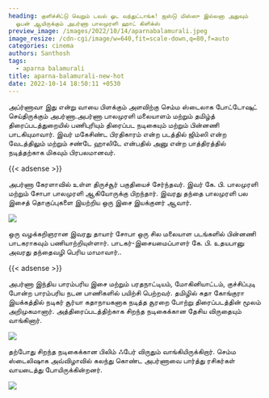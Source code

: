```yaml
---
heading: குளிச்சிட்டு வெறும் டவல் ஓட வந்துட்டாங்க! ஜஸ்டு மிஸ்ஸு இல்லனா அதுவும்
  ஓபன் ஆயிருக்கும் அபர்ணா பாலமுரளி ஹாட் கிளிக்ஸ்
preview_image: /images/2022/10/14/aparnabalamurali.jpeg
image_resize: /cdn-cgi/image/w=640,fit=scale-down,q=80,f=auto
categories: cinema
authors: Santhosh
tags:
  - aparna balamurali
title: aparna-balamurali-new-hot
date: 2022-10-14 18:50:11 +0530
---
```

அப்ர்ணாவா இது என்று வாயை பிளக்கும் அளவிற்கு செம்ம ஸ்டைலாக போட்டோஷுட் செய்திருக்கும் அபர்ணா‌.அபர்ணா பாலமுரளி மலையாளம்‌ மற்றும் தமிழ்த் திரைப்படத்துறையில் பணிபுரியும் திரைப்பட நடிகையும் மற்றும் பின்னணி பாடகியுமாவார். இவர் மகேசிண்ட பிரதிகாரம்  என்ற படத்தில் ஜிம்ஸி என்ற வேடத்திலும் மற்றும் சண்டே ஹாலிடே என்பதில் அனு என்ற பாத்திரத்தில் நடித்தற்காக மிகவும் பிரபலமானவர்.

{{< adsense >}}

அபர்ணா கேரளாவில் உள்ள திருச்சூர் பகுதியைச் சேர்ந்தவர். இவர் கே. பி. பாலமுரளி மற்றும் சோபா பாலமுரளி ஆகியோருக்கு பிறந்தார். இவரது தந்தை பாலமுரளி பல இசைத் தொகுப்புகளை இயற்றிய ஒரு இசை இயக்குனர் ஆவார்.


![](/images/2022/10/14/aparna-balamurali-new-hot.jpeg)

 ஒரு வழக்கறிஞரான இவரது தாயார் சோபா ஒரு சில மலையாள படங்களில் பின்னணி பாடகராகவும் பணியாற்றியுள்ளார். பாடகர்-இசையமைப்பாளர் கே. பி. உதயபானு அவரது தந்தைவழி பெரிய மாமாவார்..

{{< adsense >}}


அபர்ணா இந்திய பாரம்பரிய இசை மற்றும் பரதநாட்டியம், மோகினியாட்டம், குச்சிப்புடி போன்ற பாரம்பரிய நடன பாணிகளில் பயிற்சி பெற்றவர். தமிழில் சுதா கோங்குரா இயக்கத்தில் நடிகர் சூர்யா கதாநாயகனாக நடித்த சூரறை போற்று திரைப்படத்தின் மூலம் அறிமுகமானார். அத்திரைப்படத்திற்காக சிறந்த நடிகைக்கான தேசிய விருதையும் வாங்கினார். 


![](/images/2022/10/14/aparna-balamurali-new-hot4.jpeg)

தற்போது சிறந்த நடிகைக்கான பிலிம் ஃபேர் விருதும் வாங்கியிருக்கிறார். செம்ம ஸ்டைலிஷாக அவ்விழாவில் கலந்து கொண்ட அபர்ணாவை பார்த்து ரசிகர்கள் வாயடைத்து போயிருக்கின்றனர்.

![](/images/2022/10/14/aparna-balamurali-new-hot6.jpeg)